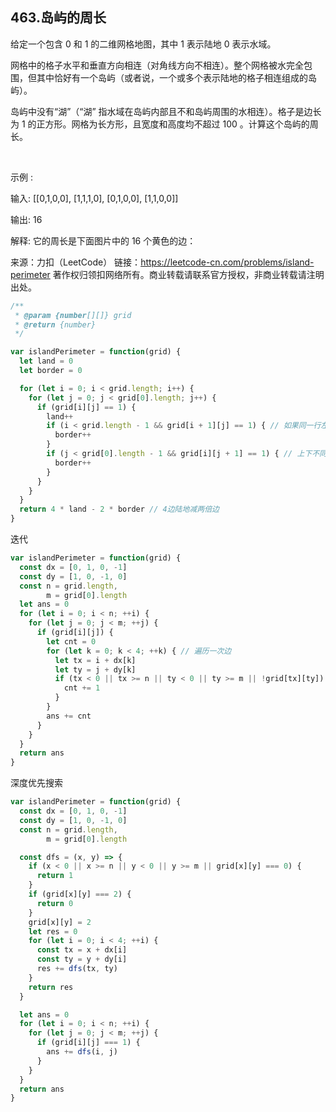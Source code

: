 ## 463.岛屿的周长

给定一个包含 0 和 1 的二维网格地图，其中 1 表示陆地 0 表示水域。

网格中的格子水平和垂直方向相连（对角线方向不相连）。整个网格被水完全包围，但其中恰好有一个岛屿（或者说，一个或多个表示陆地的格子相连组成的岛屿）。

岛屿中没有“湖”（“湖” 指水域在岛屿内部且不和岛屿周围的水相连）。格子是边长为 1 的正方形。网格为长方形，且宽度和高度均不超过 100 。计算这个岛屿的周长。

 

示例 :

输入:
[[0,1,0,0],
 [1,1,1,0],
 [0,1,0,0],
 [1,1,0,0]]

输出: 16

解释: 它的周长是下面图片中的 16 个黄色的边：



来源：力扣（LeetCode）
链接：https://leetcode-cn.com/problems/island-perimeter
著作权归领扣网络所有。商业转载请联系官方授权，非商业转载请注明出处。

```js
/**
 * @param {number[][]} grid
 * @return {number}
 */

var islandPerimeter = function(grid) {
  let land = 0
  let border = 0

  for (let i = 0; i < grid.length; i++) {
    for (let j = 0; j < grid[0].length; j++) {
      if (grid[i][j] == 1) {
        land++
        if (i < grid.length - 1 && grid[i + 1][j] == 1) { // 如果同一行左右相连
          border++
        }
        if (j < grid[0].length - 1 && grid[i][j + 1] == 1) { // 上下不同行相连
          border++
        }
      }
    }
  }
  return 4 * land - 2 * border // 4边陆地减两倍边
}
```

迭代

```js
var islandPerimeter = function(grid) {
  const dx = [0, 1, 0, -1]
  const dy = [1, 0, -1, 0]
  const n = grid.length,
        m = grid[0].length
  let ans = 0
  for (let i = 0; i < n; ++i) {
    for (let j = 0; j < m; ++j) {
      if (grid[i][j]) {
        let cnt = 0
        for (let k = 0; k < 4; ++k) { // 遍历一次边
          let tx = i + dx[k]
          let ty = j + dy[k]
          if (tx < 0 || tx >= n || ty < 0 || ty >= m || !grid[tx][ty]) {
            cnt += 1
          }
        }
        ans += cnt
      }
    }
  }
  return ans
}
```

深度优先搜索

```js
var islandPerimeter = function(grid) {
  const dx = [0, 1, 0, -1]
  const dy = [1, 0, -1, 0]
  const n = grid.length,
        m = grid[0].length

  const dfs = (x, y) => {
    if (x < 0 || x >= n || y < 0 || y >= m || grid[x][y] === 0) {
      return 1
    }
    if (grid[x][y] === 2) {
      return 0
    }
    grid[x][y] = 2
    let res = 0
    for (let i = 0; i < 4; ++i) {
      const tx = x + dx[i]
      const ty = y + dy[i]
      res += dfs(tx, ty)
    }
    return res
  }

  let ans = 0
  for (let i = 0; i < n; ++i) {
    for (let j = 0; j < m; ++j) {
      if (grid[i][j] === 1) {
        ans += dfs(i, j)
      }
    }
  }
  return ans
}
```